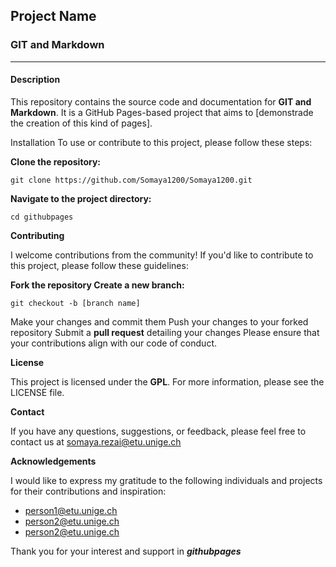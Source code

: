 ## **Project Name**

### GIT and Markdown

---

#### **Description**

This repository contains the source code and documentation for **GIT and Markdown**. It is a GitHub Pages-based project that aims to [demonstrade the creation of this kind of pages].

Installation
To use or contribute to this project, please follow these steps:

**Clone the repository:**

```
git clone https://github.com/Somaya1200/Somaya1200.git
```

**Navigate to the project directory:**

```
cd githubpages
```

**Contributing**

I welcome contributions from the community! If you'd like to contribute to this project, please follow these guidelines:

**Fork the repository
Create a new branch:**

```
git checkout -b [branch name]
```

Make your changes and commit them
Push your changes to your forked repository
Submit a **pull request** detailing your changes
Please ensure that your contributions align with our code of conduct.

**License**

This project is licensed under the **GPL**. For more information, please see the LICENSE file.

**Contact**

If you have any questions, suggestions, or feedback, please feel free to contact us at somaya.rezai@etu.unige.ch

**Acknowledgements**

I would like to express my gratitude to the following individuals and projects for their contributions and inspiration:

- person1@etu.unige.ch
- person2@etu.unige.ch
- person2@etu.unige.ch

Thank you for your interest and support in _**githubpages**_
